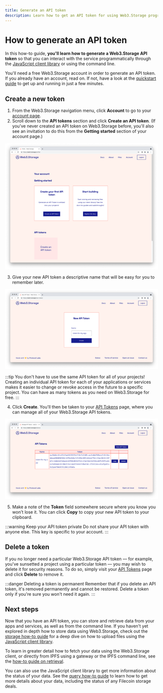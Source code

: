 ```yaml
---
title: Generate an API token
description: Learn how to get an API token for using Web3.Storage programmatically in this quick how-to guide.
---
```


# How to generate an API token

In this how-to guide, **you'll learn how to generate a Web3.Storage API token** so that you can interact with the service programmatically through the [JavaScript client library](../reference/client-library.md) or using the command line.

You'll need a free Web3.Storage account in order to generate an API token. If you already have an account, read on. If not, have a look at the [quickstart guide](../intro.md#quickstart) to get up and running in just a few minutes.

## Create a new token


1. From the Web3.Storage navigation menu, click **Account** to go to your [account page](https://web3.storage/account).
1. Scroll down to the **API tokens** section and click **Create an API token**. (If you've never created an API token on Web3.Storage before, you'll also see an invitation to do this from the **Getting started** section of your account page.)

![Screenshot of a Web3.Storage account page](./images/account-page-no-tokens.png)

3. Give your new API token a descriptive name that will be easy for you to remember later.

![Screenshot of a Web3.Storage page for naming a new API token](./images/account-page-name-token.png)

:::tip
You don't have to use the same API token for all of your projects! Creating an individual API token for each of your applications or services makes it easier to change or revoke access in the future to a specific project. You can have as many tokens as you need on Web3.Storage for free.
:::

4. Click **Create**. You'll then be taken to your [API Tokens](https://web3.storage/tokens) page, where you can manage all of your Web3.Storage API tokens.

![Screenshot of a Web3.Storage page showing a user's API tokens](./images/tokens-page.png)

5. Make a note of the **Token** field somewhere secure where you know you won't lose it. You can click **Copy** to copy your new API token to your clipboard.

:::warning Keep your API token private 
Do not share your API token with anyone else. This key is specific to your account.
:::

## Delete a token

If you no longer need a particular Web3.Storage API token — for example, you've sunsetted a project using a particular token — you may wish to delete it for security reasons. To do so, simply visit your [API Tokens](https://web3.storage/tokens) page and click **Delete** to remove it.

:::danger Deleting a token is permanent 
Remember that if you delete an API token, it's removed permanently and cannot be restored. Delete a token only if you're sure you won't need it again.
:::

## Next steps

Now that you have an API token, you can store and retrieve data from your apps and services, as well as from the command line. If you haven't yet explored in depth how to store data using Web3.Storage, check out the [storage how-to guide](./store.md) for a deep dive on how to upload files using the [JavaScript client library](../reference/client-library.md).

To learn in greater detail how to fetch your data using the Web3.Storage client, or directly from IPFS using a gateway or the IPFS command line, see the [how-to guide on retrieval](./retrieve.md).

You can also use the JavaScript client library to get more information about the status of your data. See the [query how-to guide](./query.md) to learn how to get more details about your data, including the status of any Filecoin storage deals.
